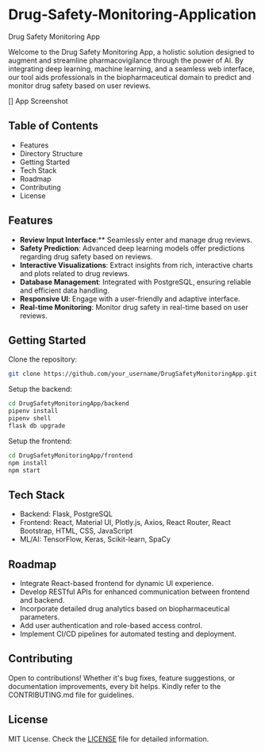 # Drug-Safety-Monitoring-Application

Drug Safety Monitoring App

Welcome to the Drug Safety Monitoring App, a holistic solution designed to augment and streamline pharmacovigilance through the power of AI. By integrating deep learning, machine learning, and a seamless web interface, our tool aids professionals in the biopharmaceutical domain to predict and monitor drug safety based on user reviews.

[] App Screenshot <!-- Add screenshot of the app -->

## Table of Contents

- Features
- Directory Structure
- Getting Started
- Tech Stack
- Roadmap
- Contributing
- License

## Features

- **Review Input Interface**:** Seamlessly enter and manage drug reviews.
- **Safety Prediction**: Advanced deep learning models offer predictions regarding drug safety based on reviews.
- **Interactive Visualizations**: Extract insights from rich, interactive charts and plots related to drug reviews.
- **Database Management**: Integrated with PostgreSQL, ensuring reliable and efficient data handling.
- **Responsive UI**: Engage with a user-friendly and adaptive interface.
- **Real-time Monitoring**: Monitor drug safety in real-time based on user reviews.

## Getting Started

Clone the repository:

```bash
git clone https://github.com/your_username/DrugSafetyMonitoringApp.git
```

Setup the backend:

```bash
cd DrugSafetyMonitoringApp/backend
pipenv install
pipenv shell
flask db upgrade
```

Setup the frontend:

```bash
cd DrugSafetyMonitoringApp/frontend
npm install
npm start
```

## Tech Stack

- Backend: Flask, PostgreSQL
- Frontend: React, Material UI, Plotly.js, Axios, React Router, React Bootstrap, 
HTML, CSS, JavaScript
- ML/AI: TensorFlow, Keras, Scikit-learn, SpaCy

## Roadmap

- Integrate React-based frontend for dynamic UI experience.
- Develop RESTful APIs for enhanced communication between frontend and backend.
- Incorporate detailed drug analytics based on biopharmaceutical parameters.
- Add user authentication and role-based access control.
- Implement CI/CD pipelines for automated testing and deployment.

## Contributing

Open to contributions! Whether it's bug fixes, feature suggestions, or documentation improvements, every bit helps. Kindly refer to the CONTRIBUTING.md file for guidelines.

## License

MIT License. Check the [LICENSE](https://github.com/techthumb1/Drug-Safety-Monitoring-Application/blob/main/LICENSE) file for detailed information.

